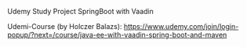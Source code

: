 Udemy Study Project
SpringBoot with Vaadin

Udemi-Course (by Holczer Balazs): https://www.udemy.com/join/login-popup/?next=/course/java-ee-with-vaadin-spring-boot-and-maven


